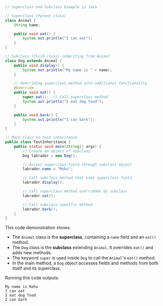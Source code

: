 ```java
// Superclass and Subclass Example in Java

// Superclass (Parent class)
class Animal {
    String name;

    public void eat() {
        System.out.println("I can eat");
    }
}

// Subclass (Child class) inheriting from Animal
class Dog extends Animal {
    public void display() {
        System.out.println("My name is " + name);
    }

    // Overriding superclass method with additional functionality
    @Override
    public void eat() {
        super.eat();  // Call superclass method
        System.out.println("I eat dog food");
    }

    public void bark() {
        System.out.println("I can bark");
    }
}

// Main class to test inheritance
public class TestInheritance {
    public static void main(String[] args) {
        // Create an object of subclass
        Dog labrador = new Dog();

        // Access superclass field through subclass object
        labrador.name = "Rohu";

        // Call subclass method that uses superclass field
        labrador.display();

        // Call superclass method overridden by subclass
        labrador.eat();

        // Call subclass specific method
        labrador.bark();
    }
}
```

This code demonstration shows:

- The `Animal` class is the **superclass**, containing a `name` field and an `eat()` method.
- The `Dog` class is the **subclass** extending `Animal`. It overrides `eat()` and adds new methods.
- The keyword `super` is used inside `Dog` to call the `Animal`'s `eat()` method.
- In the main method, a `Dog` object accesses fields and methods from both itself and its superclass.

Running this code outputs:

```
My name is Rohu
I can eat
I eat dog food
I can bark
```
